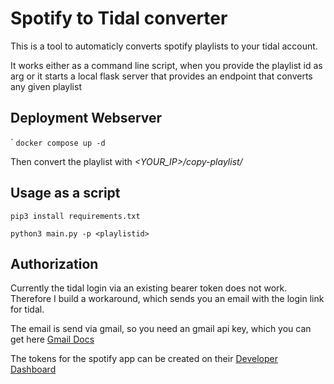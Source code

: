 # Spotify to Tidal converter


This is a tool to automaticly converts spotify playlists to your tidal account.

It works either as a command line script, when you provide the playlist id as arg or it starts a local flask server that provides an endpoint that converts any given playlist

## Deployment Webserver
`
````docker compose up -d ````

Then convert the playlist with *<YOUR_IP>/copy-playlist/<playlist-id>*


## Usage as a script


```` 
pip3 install requirements.txt

python3 main.py -p <playlistid>

````

## Authorization

Currently the tidal login via an existing bearer token does not work. Therefore I build a workaround, which sends you an email with the login link for tidal.

The email is send via gmail, so you need an gmail api key, which you can get here [Gmail Docs](https://developers.google.com/gmail/api/auth/about-auth)

The tokens for the spotify app can be created on their [Developer Dashboard](https://developer.spotify.com/dashboard/login)